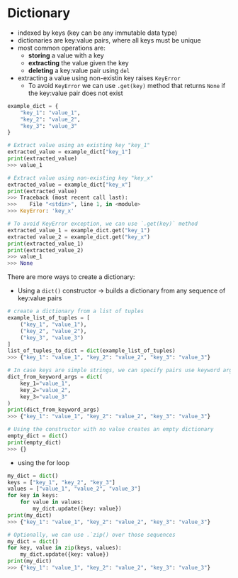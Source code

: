# Dictionary

- indexed by keys (key can be any immutable data type)
- dictionaries are key:value pairs, where all keys must be unique
- most common operations are:
  - **storing** a value with a key
  - **extracting** the value given the key
  - **deleting** a key:value pair using `del`
- extracting a value using non-existin key raises `KeyError`
  - To avoid `KeyError` we can use `.get(key)` method that returns `None` if the key:value pair does not exist

```python
example_dict = {
    "key_1": "value_1",
    "key_2": "value_2",
    "key_3": "value_3"
}

# Extract value using an existing key "key_1"
extracted_value = example_dict["key_1"]
print(extracted_value)
>>> value_1

# Extract value using non-existing key "key_x"
extracted_value = example_dict["key_x"]
print(extracted_value)
>>> Traceback (most recent call last):
>>>    File "<stdin>", line 1, in <module>
>>> KeyError: 'key_x'

# To avoid KeyError exception, we can use `.get(key)` method
extracted_value_1 = example_dict.get("key_1")
extracted value_2 = example_dict.get("key_x")
print(extracted_value_1)
print(extracted_value_2)
>>> value_1
>>> None
```

There are more ways to create a dictionary:

- Using a `dict()` constructor -> builds a dictionary from any sequence of key:value pairs

```python
# create a dictionary from a list of tuples
example_list_of_tuples = [
    ("key_1", "value_1"),
    ("key_2", "value_2"),
    ("key_3", "value_3")
]
list_of_tuples_to_dict = dict(example_list_of_tuples)
>>> {"key_1": "value_1", "key_2": "value_2", "key_3": "value_3"}

# In case keys are simple strings, we can specify pairs use keyword arguments
dict_from_keyword_args = dict(
    key_1="value_1",
    key_2="value_2",
    key_3="value_3"
)
print(dict_from_keyword_args)
>>> {"key_1": "value_1", "key_2": "value_2", "key_3": "value_3"}

# Using the constructor with no value creates an empty dictionary
empty_dict = dict()
print(empty_dict)
>>> {}
```

- using the for loop

```python
my_dict = dict()
keys = ["key_1", "key_2", "key_3"]
values = ["value_1", "value_2", "value_3"]
for key in keys:
    for value in values:
        my_dict.update({key: value})
print(my_dict)
>>> {"key_1": "value_1", "key_2": "value_2", "key_3": "value_3"}

# Optionally, we can use .`zip() over those sequences
my_dict = dict()
for key, value in zip(keys, values):
    my_dict.update({key: value})
print(my_dict)
>>> {"key_1": "value_1", "key_2": "value_2", "key_3": "value_3"}
```
